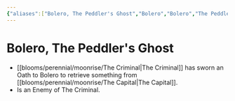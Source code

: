 ```yaml
---
{"aliases":["Bolero, The Peddler's Ghost","Bolero","Bolero","The Peddler's Ghost","The Peddler's Ghost"],"date-created":"2024-08-23T15:08","date-modified":"2024-08-28T12:58","dg-publish":true,"tags":["enemy","ghost","moonrise","npc","warden"],"title":"Bolero, The Peddler's Ghost","dg-path":"moonrise/The Peddler's Ghost.md","permalink":"/moonrise/the-peddler-s-ghost/","dgPassFrontmatter":true}
---
```



# Bolero, The Peddler's Ghost

- [[blooms/perennial/moonrise/The Criminal\|The Criminal]] has sworn an Oath to Bolero to retrieve something from [[blooms/perennial/moonrise/The Capital\|The Capital]].
- Is an Enemy of The Criminal.
